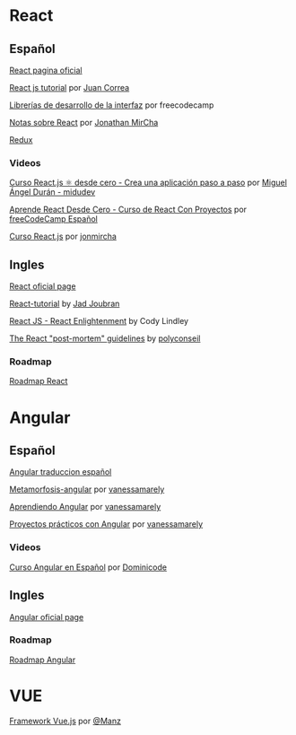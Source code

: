 
# React


## Español

[React pagina oficial](https://es.reactjs.org/docs/getting-started.html)

[React js tutorial](https://developero.io/blog/react-tutorial) por [Juan Correa](https://github.com/Developero-oficial)

[Librerías de desarrollo de la interfaz](https://www.freecodecamp.org/espanol/learn/front-end-development-libraries/) por freecodecamp

[Notas sobre React](https://jonmircha.com/react) por [Jonathan MirCha](https://www.youtube.com/channel/UCXR7VjA26PcHP3vb6F2X3VQ)

[Redux](https://es.redux.js.org/)


### Videos

[Curso React.js ⚛️ desde cero - Crea una aplicación paso a paso](https://www.youtube.com/playlist?list=PLV8x_i1fqBw0B008sQn79YxCjkHJU84pC) por [Miguel Ángel Durán - midudev](https://www.youtube.com/c/midudev)

[Aprende React Desde Cero - Curso de React Con Proyectos](https://www.youtube.com/watch?v=6Jfk8ic3KVk&ab_channel=freeCodeCampEspa%C3%B1ol) por [freeCodeCamp Español](https://www.youtube.com/channel/UC1emV4A8liRs9p80CY8ElUQ)

[Curso React.js](https://www.youtube.com/playlist?list=PLvq-jIkSeTUZ5XcUw8fJPTBKEHEKPMTKk) por [jonmircha](https://www.youtube.com/channel/UCXR7VjA26PcHP3vb6F2X3VQ)


## Ingles

[React oficial page](https://reactjs.org/)

[React-tutorial](React-tutorial.app) by [Jad Joubran](https://jadjoubran.io/)

[React JS - React Enlightenment](https://www.reactenlightenment.com/) by Cody Lindley

[The React "post-mortem" guidelines](https://react.polyconseil.fr/) by [polyconseil](https://www.polyconseil.fr/)


### Roadmap

[Roadmap React](https://roadmap.sh/react)


# Angular


## Español

[Angular traduccion español](https://docs.angular.lat/)

[Metamorfosis-angular](https://ngchallenges.gitbook.io/metamorfosis-de-angular/) por [vanessamarely](https://github.com/vanessamarely)

[Aprendiendo Angular](https://ngchallenges.gitbook.io/project/) por [vanessamarely](https://github.com/vanessamarely)

[Proyectos prácticos con Angular](https://ngchallenges.gitbook.io/example-angular/) por [vanessamarely](https://github.com/vanessamarely)


### Videos

[Curso Angular en Español](https://youtu.be/i-oYrcNtc2s) por [Dominicode](https://www.youtube.com/c/DominiCode/)


## Ingles

[Angular oficial page](https://angular.io/)


### Roadmap

[Roadmap Angular](https://roadmap.sh/angular)


# VUE

[Framework Vue.js](https://lenguajejs.com/vuejs/) por [@Manz](https://twitter.com/Manz)
